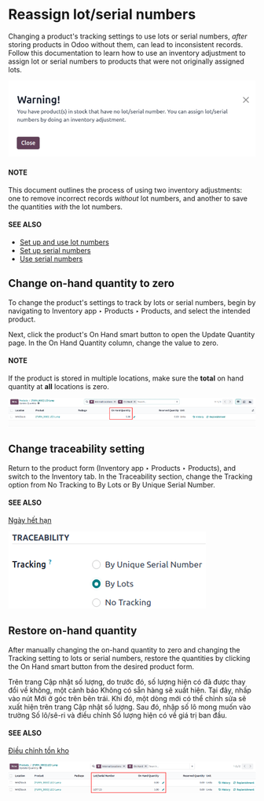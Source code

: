 # Reassign lot/serial numbers

Changing a product's tracking settings to use lots or serial numbers, *after* storing products in
Odoo without them, can lead to inconsistent records. Follow this documentation to learn how to use
an inventory adjustment to assign lot or serial numbers to products that were not originally
assigned lots.

![Warning message: products in stock have no lot/serial number.](../../../../../.gitbook/assets/warning.png)

#### NOTE
This document outlines the process of using two inventory adjustments: one to remove incorrect
records *without* lot numbers, and another to save the quantities *with* the lot numbers.

#### SEE ALSO
- [Set up and use lot numbers](applications/inventory_and_mrp/inventory/product_management/product_tracking/lots.md)
- [Set up serial numbers](applications/inventory_and_mrp/inventory/product_management/product_tracking/create_sn.md)
- [Use serial numbers](applications/inventory_and_mrp/inventory/product_management/product_tracking/serial_numbers.md)

## Change on-hand quantity to zero

To change the product's settings to track by lots or serial numbers, begin by navigating to
Inventory app ‣ Products ‣ Products, and select the intended product.

Next, click the product's On Hand smart button to open the Update Quantity
page. In the On Hand Quantity column, change the value to zero.

#### NOTE
If the product is stored in multiple locations, make sure the **total** on hand quantity at
**all** locations is zero.

![Show the Inventory Adjustments model, highlighting the "On Hand Quantity" field.](../../../../../.gitbook/assets/remove-quant.png)

## Change traceability setting

Return to the product form (Inventory app ‣ Products ‣ Products), and switch to
the Inventory tab. In the Traceability section, change the
Tracking option from No Tracking to By Lots or By
Unique Serial Number.

#### SEE ALSO
[Ngày hết hạn](applications/inventory_and_mrp/inventory/product_management/product_tracking/expiration_dates.md)

![Enable lots and serial numbers.](../../../../../.gitbook/assets/tracking.png)

## Restore on-hand quantity

After manually changing the on-hand quantity to zero and changing the Tracking setting
to lots or serial numbers, restore the quantities by clicking the On Hand smart button
from the desired product form.

Trên trang Cập nhật số lượng, do trước đó, số lượng hiện có đã được thay đổi về không, một cảnh báo Không có sẵn hàng sẽ xuất hiện. Tại đây, nhấp vào nút Mới ở góc trên bên trái. Khi đó, một dòng mới có thể chỉnh sửa sẽ xuất hiện trên trang Cập nhật số lượng. Sau đó, nhập số lô mong muốn vào trường Số lô/sê-ri và điều chỉnh Số lượng hiện có về giá trị ban đầu.

#### SEE ALSO
[Điều chỉnh tồn kho](applications/inventory_and_mrp/inventory/warehouses_storage/inventory_management/count_products.md)

![Fill in the "Lot/Serial Number" and "On Hand Quantity" field.](../../../../../.gitbook/assets/update-quantity.png)
